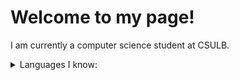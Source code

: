 # Welcome to my page!

I am currently a computer science student at CSULB.
<details>
<summary>Languages I know:</summary>
- Python
- HTML
- CSS
- C++
</details>
